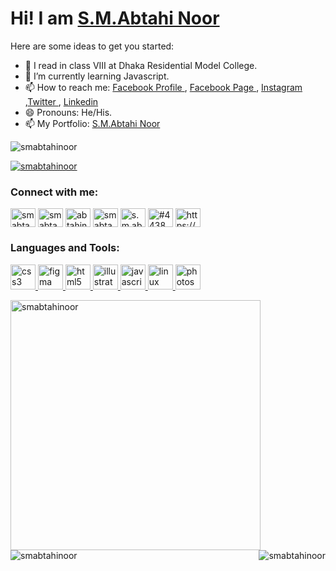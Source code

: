 # Hi! I am <a href="https://smabtahinoor.netlify.app">S.M.Abtahi Noor</a>

Here are some ideas to get you started:

- 🔭 I read in class VIII at Dhaka Residential Model College. 
- 🌱 I’m currently learning Javascript.
- 📫 How to reach me: <a href="https://www.facebook.com/abtahinoorsm"> Facebook Profile </a>, <a href="https://www.facebook.com/19smabtahinoor"> Facebook Page </a> , <a href="https://www.instagram.com/smabtahinoor">Instagram </a> ,<a href="https://www.twitter.com/smabtahinoor">Twitter </a>, <a href="https://www.linkedin.com/in/smabtahinoor/"> Linkedin </a>
- 😄 Pronouns: He/His.
- 📫 My Portfolio: <a href="https://smabtahinoor.netlify.app">S.M.Abtahi Noor </a>
<p align="left"> <img src="https://komarev.com/ghpvc/?username=smabtahinoor&label=Profile%20views&color=0e75b6&style=flat" alt="smabtahinoor" /> </p>
<p align="left"> <a href="https://twitter.com/smabtahinoor" target="blank"><img src="https://img.shields.io/twitter/follow/smabtahinoor?logo=twitter&style=for-the-badge" alt="smabtahinoor" /></a> </p>

<h3 align="left">Connect with me:</h3>
<p align="left">
<a href="https://twitter.com/smabtahinoor" target="blank"><img align="center" src="https://cdn.jsdelivr.net/npm/simple-icons@3.0.1/icons/twitter.svg" alt="smabtahinoor" height="30" width="40" /></a>
<a href="https://linkedin.com/in/smabtahinoor" target="blank"><img align="center" src="https://cdn.jsdelivr.net/npm/simple-icons@3.0.1/icons/linkedin.svg" alt="smabtahinoor" height="30" width="40" /></a>
<a href="https://fb.com/abtahinoorsm" target="blank"><img align="center" src="https://cdn.jsdelivr.net/npm/simple-icons@3.0.1/icons/facebook.svg" alt="abtahinoorsm" height="30" width="40" /></a>
<a href="https://instagram.com/smabtahinoor" target="blank"><img align="center" src="https://cdn.jsdelivr.net/npm/simple-icons@3.0.1/icons/instagram.svg" alt="smabtahinoor" height="30" width="40" /></a>
<a href="https://www.youtube.com/c/s.m.abtahi noor" target="blank"><img align="center" src="https://cdn.jsdelivr.net/npm/simple-icons@3.0.1/icons/youtube.svg" alt="s.m.abtahi noor" height="30" width="40" /></a>
<a href="https://discord.gg/#4438" target="blank"><img align="center" src="https://cdn.jsdelivr.net/npm/simple-icons@3.0.1/icons/discord.svg" alt="#4438" height="30" width="40" /></a>
<a href="/https://smabtahinoor.netlify.app" target="blank"><img align="center" src="https://cdn.jsdelivr.net/npm/simple-icons@3.0.1/icons/rss.svg" alt="https://smabtahinoor.netlify.app" height="30" width="40" /></a>
</p>

<h3 align="left">Languages and Tools:</h3>
<p align="left"> <a href="https://www.w3schools.com/css/" target="_blank"> <img src="https://devicons.github.io/devicon/devicon.git/icons/css3/css3-original-wordmark.svg" alt="css3" width="40" height="40"/> </a> <a href="https://www.figma.com/" target="_blank"> <img src="https://www.vectorlogo.zone/logos/figma/figma-icon.svg" alt="figma" width="40" height="40"/> </a> <a href="https://www.w3.org/html/" target="_blank"> <img src="https://devicons.github.io/devicon/devicon.git/icons/html5/html5-original-wordmark.svg" alt="html5" width="40" height="40"/> </a> <a href="https://www.adobe.com/in/products/illustrator.html" target="_blank"> <img src="https://www.vectorlogo.zone/logos/adobe_illustrator/adobe_illustrator-icon.svg" alt="illustrator" width="40" height="40"/> </a> <a href="https://developer.mozilla.org/en-US/docs/Web/JavaScript" target="_blank"> <img src="https://devicons.github.io/devicon/devicon.git/icons/javascript/javascript-original.svg" alt="javascript" width="40" height="40"/> </a> <a href="https://www.linux.org/" target="_blank"> <img src="https://devicons.github.io/devicon/devicon.git/icons/linux/linux-original.svg" alt="linux" width="40" height="40"/> </a> <a href="https://www.photoshop.com/en" target="_blank"> <img src="https://devicons.github.io/devicon/devicon.git/icons/photoshop/photoshop-plain.svg" alt="photoshop" width="40" height="40"/> </a> </p>

<p><img align="left" width="400px" src="https://github-readme-stats.vercel.app/api/top-langs?username=smabtahinoor&show_icons=true&locale=en&layout=compact" alt="smabtahinoor" /></p>
<br>

<p>&nbsp;<img align="right" src="https://github-readme-stats.vercel.app/api?username=smabtahinoor&show_icons=true&locale=en" alt="smabtahinoor" /></p>

<p><img align="center" src="https://github-readme-streak-stats.herokuapp.com/?user=smabtahinoor&" alt="smabtahinoor" /></p>
